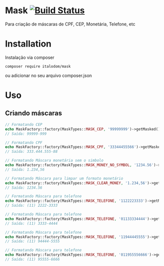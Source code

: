 Mask [![Build Status](https://travis-ci.org/italodom/mask.svg?branch=master)](https://travis-ci.org/italodom/mask)
===============
Para criação de máscaras de CPF, CEP, Monetária, Telefone, etc

Installation
============
Instalação via composer

```
composer require italodom/mask
```

ou adicionar no seu arquivo composer.json


Uso
=====

Criando máscaras
---------------------------------
```php
// Formatando CEP
echo MaskFactory::factory(MaskTypes::MASK_CEP, '99999999')->getMasked();
// Saída: 99999-999

// Formatando CPF
echo MaskFactory::factory(MaskTypes::MASK_CPF, '33344455566')->getMasked();
// Saída: 333.444.555-88

// Formatando Máscara monetária sem o simbolo
echo MaskFactory::factory(MaskTypes::MASK_MONEY_NO_SYMBOL, '1234.56')->getMasked();
// Saída: 1.234,56

// Formatando Máscara para limpar um formato monetário
echo MaskFactory::factory(MaskTypes::MASK_CLEAR_MONEY, '1.234,56')->getMasked();
// Saída: 1234.56

// Formatando Máscara para telefone
echo MaskFactory::factory(MaskTypes::MASK_TELEFONE, '1122223333')->getMasked();
// Saída: (11) 2222-3333

// Formatando Máscara para telefone
echo MaskFactory::factory(MaskTypes::MASK_TELEFONE, '01133334444')->getMasked();
// Saída: (11) 3333-4444

// Formatando Máscara para telefone
echo MaskFactory::factory(MaskTypes::MASK_TELEFONE, '11944445555')->getMasked();
// Saída: (11) 94444-5555

// Formatando Máscara para telefone
echo MaskFactory::factory(MaskTypes::MASK_TELEFONE, '011955556666')->getMasked();
// Saída: (11) 95555-6666
```
